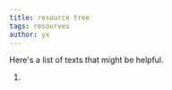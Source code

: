 ```yaml
---
title: resource tree
tags: resourves
author: yx
---
```


Here's a list of texts that might be helpful.

1. [Introduction to C]:https://s3.us-west-2.amazonaws.com/secure.notion-static.com/6198cc90-abc7-4d15-ac7d-b14c253c49f7/51C__545_136M.pdf?X-Amz-Algorithm=AWS4-HMAC-SHA256&X-Amz-Credential=AKIAT73L2G45O3KS52Y5%2F20210717%2Fus-west-2%2Fs3%2Faws4_request&X-Amz-Date=20210717T143114Z&X-Amz-Expires=86400&X-Amz-Signature=3ebaca2d3431b60e32cb64031c2c302a2a048e78ad1d5aca9606d243082bf8e4&X-Amz-SignedHeaders=host&response-content-disposition=filename%20%3D%22%25E6%2596%25B0%25E6%25A6%2582%25E5%25BF%25B551%25E5%258D%2595%25E7%2589%2587%25E6%259C%25BAC%25E8%25AF%25AD%25E8%25A8%2580%25E6%2595%2599%25E7%25A8%258B%2520%25E5%2585%25A5%25E9%2597%25A8%25E3%2580%2581%25E6%258F%2590%25E9%25AB%2598%25E3%2580%2581%25E5%25BC%2580%25E5%258F%2591%25E3%2580%2581%25E6%258B%2593%25E5%25B1%2595%25E5%2585%25A8%25E6%2594%25BB%25E7%2595%25A5%2520545%25E9%25A1%25B5%2520136M.pdf%22

